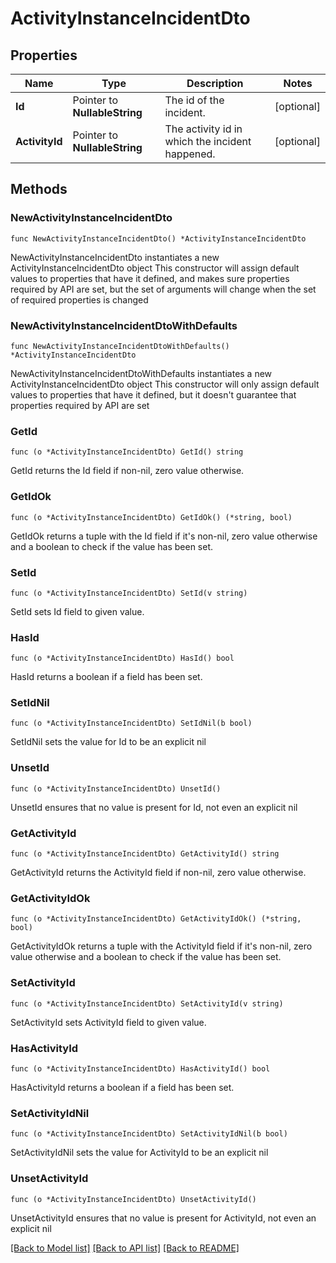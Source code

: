 # ActivityInstanceIncidentDto

## Properties

Name | Type | Description | Notes
------------ | ------------- | ------------- | -------------
**Id** | Pointer to **NullableString** | The id of the incident. | [optional] 
**ActivityId** | Pointer to **NullableString** | The activity id in which the incident happened. | [optional] 

## Methods

### NewActivityInstanceIncidentDto

`func NewActivityInstanceIncidentDto() *ActivityInstanceIncidentDto`

NewActivityInstanceIncidentDto instantiates a new ActivityInstanceIncidentDto object
This constructor will assign default values to properties that have it defined,
and makes sure properties required by API are set, but the set of arguments
will change when the set of required properties is changed

### NewActivityInstanceIncidentDtoWithDefaults

`func NewActivityInstanceIncidentDtoWithDefaults() *ActivityInstanceIncidentDto`

NewActivityInstanceIncidentDtoWithDefaults instantiates a new ActivityInstanceIncidentDto object
This constructor will only assign default values to properties that have it defined,
but it doesn't guarantee that properties required by API are set

### GetId

`func (o *ActivityInstanceIncidentDto) GetId() string`

GetId returns the Id field if non-nil, zero value otherwise.

### GetIdOk

`func (o *ActivityInstanceIncidentDto) GetIdOk() (*string, bool)`

GetIdOk returns a tuple with the Id field if it's non-nil, zero value otherwise
and a boolean to check if the value has been set.

### SetId

`func (o *ActivityInstanceIncidentDto) SetId(v string)`

SetId sets Id field to given value.

### HasId

`func (o *ActivityInstanceIncidentDto) HasId() bool`

HasId returns a boolean if a field has been set.

### SetIdNil

`func (o *ActivityInstanceIncidentDto) SetIdNil(b bool)`

 SetIdNil sets the value for Id to be an explicit nil

### UnsetId
`func (o *ActivityInstanceIncidentDto) UnsetId()`

UnsetId ensures that no value is present for Id, not even an explicit nil
### GetActivityId

`func (o *ActivityInstanceIncidentDto) GetActivityId() string`

GetActivityId returns the ActivityId field if non-nil, zero value otherwise.

### GetActivityIdOk

`func (o *ActivityInstanceIncidentDto) GetActivityIdOk() (*string, bool)`

GetActivityIdOk returns a tuple with the ActivityId field if it's non-nil, zero value otherwise
and a boolean to check if the value has been set.

### SetActivityId

`func (o *ActivityInstanceIncidentDto) SetActivityId(v string)`

SetActivityId sets ActivityId field to given value.

### HasActivityId

`func (o *ActivityInstanceIncidentDto) HasActivityId() bool`

HasActivityId returns a boolean if a field has been set.

### SetActivityIdNil

`func (o *ActivityInstanceIncidentDto) SetActivityIdNil(b bool)`

 SetActivityIdNil sets the value for ActivityId to be an explicit nil

### UnsetActivityId
`func (o *ActivityInstanceIncidentDto) UnsetActivityId()`

UnsetActivityId ensures that no value is present for ActivityId, not even an explicit nil

[[Back to Model list]](../README.md#documentation-for-models) [[Back to API list]](../README.md#documentation-for-api-endpoints) [[Back to README]](../README.md)


